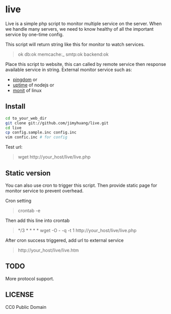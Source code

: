 live
====

Live is a simple php script to monitor multiple service on the server.
When we handle many servers, we need to know healthy of all the important service by one-time config.

This script will return string like this for monitor to watch services.
> ok db:ok memcache:_ smtp:ok backend:ok

Place this script to website, this can called by remote service then response available service in string.
External monitor service such as:
* [pingdom](https://www.pingdom.com)  or
* [uptime](https://github.com/fzaninotto/uptime) of nodejs or
* [monit](http://mmonit.com/monit/) of linux

Install
-------

``` sh
cd to_your_web_dir
git clone git://github.com/jimyhuang/live.git
cd live
cp config.sample.inc config.inc
vim confic.inc # for config
```

Test url:
> wget http://your_host/live/live.php

Static version
--------------

You can also use cron to trigger this script.
Then provide static page for monitor service to prevent overhead.

Cron setting
> crontab -e

Then add this line into crontab
> */3 * * * * wget -O - -q -t 1 http://your_host/live/live.php

After cron success triggered, add url to external service
> http://your_host/live/live.htm


TODO
----
More protocol support.

LICENSE
-------

CC0 Public Domain

